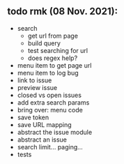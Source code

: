 ## todo rmk (08 Nov. 2021):
 - search
    - get url from page
    - build query
    - test searching for url
    - does regex help?
  - menu item to get page url
  - menu item to log bug
  - link to issue
  - preview issue
  - closed vs open issues
  - add extra search params
  - bring over: menu code
  - save token
 - save URL mapping
 - abstract the issue module
 - abstract an issue
 - search limit... paging...
 - tests
